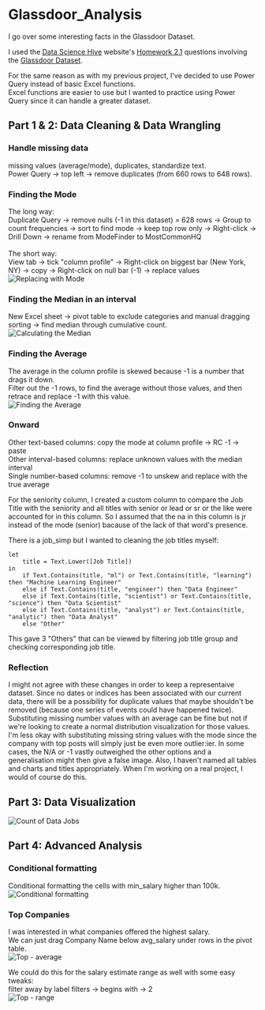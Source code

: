 # Glassdoor_Analysis
I go over some interesting facts in the Glassdoor Dataset.

I used the [Data Science Hive](https://www.datasciencehive.com/data-analyst-path) website's [Homework 2.1](https://docs.google.com/document/d/1FWrl4_E5qdsv9dsHOAu5jbgGQ6zjMB2JFZN-yoRUIoo/edit?tab=t.0#heading=h.dhat3tnlvtlz) questions involving the [Glassdoor Dataset](https://www.kaggle.com/datasets/rashikrahmanpritom/data-science-job-posting-on-glassdoor?select=Uncleaned_DS_jobs.csv).

For the same reason as with my previous project, I've decided to use Power Query instead of basic Excel functions.<br/>
Excel functions are easier to use but I wanted to practice using Power Query since it can handle a greater dataset.

## Part 1 & 2: Data Cleaning & Data Wrangling

### Handle missing data
missing values (average/mode), duplicates, standardize text.<br/>
Power Query -> top left -> remove duplicates (from 660 rows to 648 rows).

### Finding the Mode
The long way:<br/>
Duplicate Query -> remove nulls (-1 in this dataset) = 628 rows -> Group to count frequencies -> sort to find mode -> keep top row only -> Right-click -> Drill Down -> rename from ModeFinder to MostCommonHQ<br/>
<br/>
The short way:<br/>
View tab -> tick "column profile" -> Right-click on biggest bar (New York, NY) -> copy -> Right-click on null bar (-1) -> replace values<br/>
![Replacing with Mode](https://github.com/user-attachments/assets/25608e26-02b7-4f6a-8d79-54334253c43b)

### Finding the Median in an interval
New Excel sheet -> pivot table to exclude categories and manual dragging sorting -> find median through cumulative count.<br/>
![Calculating the Median](https://github.com/user-attachments/assets/5af937e8-b3c7-40cf-84af-6453e8297cd3)

### Finding the Average
The average in the column profile is skewed because -1 is a number that drags it down.<br/>
Filter out the -1 rows, to find the average without those values, and then retrace and replace -1 with this value.<br/>
![Finding the Average](https://github.com/user-attachments/assets/1c99d8f1-469e-4ae9-8524-e3ad46fec66f)

### Onward
Other text-based columns: copy the mode at column profile -> RC -1 -> paste<br/>
Other interval-based columns: replace unknown values with the median interval<br/>
Single number-based columns: remove -1 to unskew and replace with the true average

For the seniority column, I created a custom column to compare the Job Title with the seniority and all titles with senior or lead or sr or the like were accounted for in this column. So I assumed that the na in this column is jr instead of the mode (senior) bacause of the lack of that word's presence.

There is a job_simp but I wanted to cleaning the job titles myself:
```
let
    title = Text.Lower([Job Title])
in
    if Text.Contains(title, "ml") or Text.Contains(title, "learning") then "Machine Learning Engineer"
    else if Text.Contains(title, "engineer") then "Data Engineer"
    else if Text.Contains(title, "scientist") or Text.Contains(title, "science") then "Data Scientist"
    else if Text.Contains(title, "analyst") or Text.Contains(title, "analytic") then "Data Analyst"
    else "Other"
```
This gave 3 "Others" that can be viewed by filtering job title group and checking corresponding job title.

### Reflection
I might not agree with these changes in order to keep a representaive dataset. Since no dates or indices has been associated with our current data, there will be a possibility for duplicate values that maybe shouldn't be removed (because one series of events could have happened twice). Substituting missing number values with an average can be fine but not if we're looking to create a normal distribution visualization for those values. I'm less okay with substituting missing string values with the mode since the company with top posts will simply just be even more outlier:ier. In some cases, the N/A or -1 vastly outweighed the other options and a generalisation might then give a false image. Also, I haven't named all tables and charts and titles appropriately. When I'm working on a real project, I would of course do this.

## Part 3: Data Visualization
![Count of Data Jobs](https://github.com/user-attachments/assets/bc633815-d2fa-4c96-83e6-690988220842)

## Part 4: Advanced Analysis

### Conditional formatting
Conditional formatting the cells with min_salary higher than 100k.<br/>
![Conditional formatting](https://github.com/user-attachments/assets/97010687-7db3-4541-a8b1-08f39f03fa68)

### Top Companies
I was interested in what companies offered the highest salary.<br/>
We can just drag Company Name below avg_salary under rows in the pivot table.<br/>
![Top - average](https://github.com/user-attachments/assets/fdb7c480-ea11-436c-9fa3-2d678c7e37f4)

We could do this for the salary estimate range as well with some easy tweaks:<br/>
filter away by label filters -> begins with -> 2<br/>
![Top - range](https://github.com/user-attachments/assets/3ecb8a5d-c011-40f7-8a8f-c821bbb4d53b)

